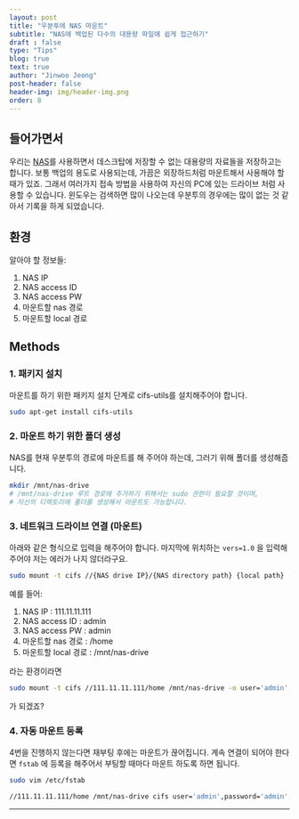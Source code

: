 ```yaml
---
layout: post
title: "우분투에 NAS 마운트"
subtitle: "NAS에 백업된 다수의 대용량 파일에 쉽게 접근하기"
draft : false
type: "Tips"
blog: true
text: true
author: "Jinwoo Jeong"
post-header: false
header-img: img/header-img.png
order: 8
---
```


## 들어가면서

우리는 [NAS](https://namu.wiki/w/NAS(저장장치))를 사용하면서 데스크탑에 저장할 수 없는 대용량의 자료들을 저장하고는 합니다. 보통 백업의 용도로 사용되는데, 가끔은 외장하드처럼 마운트해서 사용해야 할 때가 있죠. 그래서 여러가지 접속 방법을 사용하여 자신의 PC에 있는 드라이브 처럼 사용할 수 있습니다. 윈도우는 검색하면 많이 나오는데 우분투의 경우에는 많이 없는 것 같아서 기록을 하게 되었습니다.

## 환경

알아야 할 정보들: 

1. NAS IP 
2. NAS access ID
3. NAS access PW
4. 마운트할 nas 경로
5. 마운트할 local 경로

## Methods

### 1. 패키지 설치

마운트를 하기 위한 패키지 설치 단계로 cifs-utils를 설치해주어야 합니다.

```bash
sudo apt-get install cifs-utils
```

### 2. 마운트 하기 위한 폴더 생성

NAS를 현재 우분투의 경로에 마운트를 해 주어야 하는데, 그러기 위해 폴더를 생성해줍니다.

```bash
mkdir /mnt/nas-drive
# /mnt/nas-drive 루트 경로에 추가하기 위해서는 sudo 권한이 필요할 것이며,
# 자신의 디렉토리에 폴더를 생성해서 마운트도 가능합니다.
```

### 3. 네트워크 드라이브 연결 (마운트)

아래와 같은 형식으로 입력을 해주어야 합니다. 마지막에 위치하는 `vers=1.0` 을 입력해주어야 저는 에러가 나지 않더라구요.

```bash
sudo mount -t cifs //{NAS drive IP}/{NAS directory path} {local path} -o user='NAS ID',password='NAS PW',rw,vers=1.0
```

예를 들어:

1. NAS IP : 111.11.11.111
2. NAS access ID : admin
3. NAS access PW : admin
4. 마운트할 nas 경로 : /home
5. 마운트할 local 경로 : /mnt/nas-drive

라는 환경이라면

```bash
sudo mount -t cifs //111.11.11.111/home /mnt/nas-drive -o user='admin',password='admin',rw,vers=1.0
```

가 되겠죠?

### 4. 자동 마운트 등록

4번을 진행하지 않는다면 재부팅 후에는 마운트가 끊어집니다. 계속 연결이 되어야 한다면 `fstab` 에 등록을 해주어서 부팅할 때마다 마운트 하도록 하면 됩니다.

``` bash
sudo vim /etc/fstab

//111.11.11.111/home /mnt/nas-drive cifs user='admin',password='admin',rw,vers=1.0	0	0
```

---

